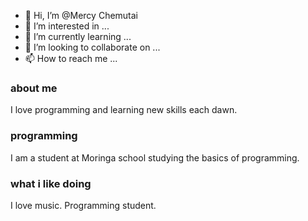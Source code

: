 - 👋 Hi, I’m @Mercy Chemutai
- 👀 I’m interested in ...
- 🌱 I’m currently learning ...
- 💞️ I’m looking to collaborate on ...
- 📫 How to reach me ...

<!---
korasin/korasin is a ✨ special ✨ repository because its `README.md` (this file) appears on your GitHub profile.
You can click the Preview link to take a look at your changes.
--->
### about me
I love programming and learning new skills each dawn.

### programming
I am a student at Moringa school studying the basics of programming.

### what i like doing
I love music.
Programming student.



